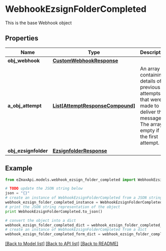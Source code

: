 # WebhookEzsignFolderCompleted

This is the base Webhook object

## Properties
Name | Type | Description | Notes
------------ | ------------- | ------------- | -------------
**obj_webhook** | [**CustomWebhookResponse**](CustomWebhookResponse.md) |  | 
**a_obj_attempt** | [**List[AttemptResponseCompound]**](AttemptResponseCompound.md) | An array containing details of previous attempts that were made to deliver the message. The array is empty if it&#39;s the first attempt. | 
**obj_ezsignfolder** | [**EzsignfolderResponse**](EzsignfolderResponse.md) |  | 

## Example

```python
from eZmaxApi.models.webhook_ezsign_folder_completed import WebhookEzsignFolderCompleted

# TODO update the JSON string below
json = "{}"
# create an instance of WebhookEzsignFolderCompleted from a JSON string
webhook_ezsign_folder_completed_instance = WebhookEzsignFolderCompleted.from_json(json)
# print the JSON string representation of the object
print WebhookEzsignFolderCompleted.to_json()

# convert the object into a dict
webhook_ezsign_folder_completed_dict = webhook_ezsign_folder_completed_instance.to_dict()
# create an instance of WebhookEzsignFolderCompleted from a dict
webhook_ezsign_folder_completed_form_dict = webhook_ezsign_folder_completed.from_dict(webhook_ezsign_folder_completed_dict)
```
[[Back to Model list]](../README.md#documentation-for-models) [[Back to API list]](../README.md#documentation-for-api-endpoints) [[Back to README]](../README.md)


